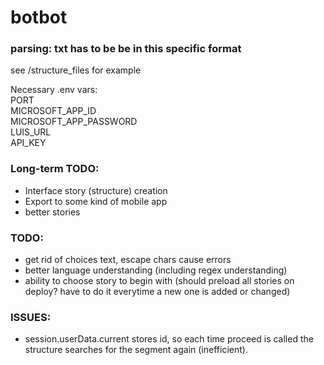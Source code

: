 # botbot

### parsing: txt has to be be in this specific format  
see /structure_files for example  
  
  
Necessary .env vars:  
PORT  
MICROSOFT_APP_ID  
MICROSOFT_APP_PASSWORD  
LUIS_URL  
API_KEY  

### Long-term TODO:
* Interface story (structure) creation
* Export to some kind of mobile app
* better stories

### TODO:
* get rid of choices text, escape chars cause errors
* better language understanding (including regex understanding)
* ability to choose story to begin with (should preload all stories on deploy? have to do it everytime a new one is added or changed)

### ISSUES:
* session.userData.current stores id, so each time proceed is called the structure searches for the segment again (inefficient).